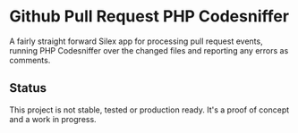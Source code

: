 # Github Pull Request PHP Codesniffer

A fairly straight forward Silex app for processing pull request events, running PHP Codesniffer over the changed files and reporting any errors as comments.

## Status

This project is not stable, tested or production ready. It's a proof of concept and a work in progress.
